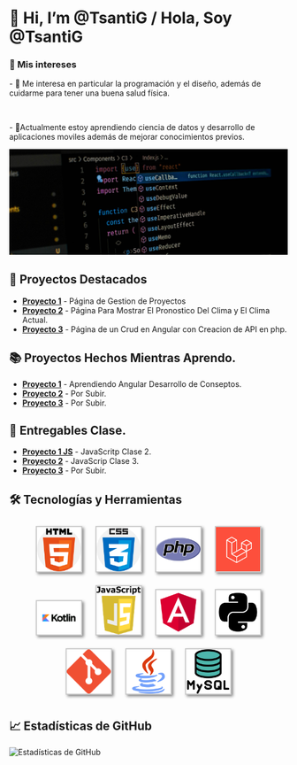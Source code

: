 
<h1>👋 Hi, I’m @TsantiG / Hola, Soy @TsantiG</h1>

<h3>🚀 Mis intereses</h3>

<p>- 👀 Me interesa en particular la programación y el diseño, además de cuidarme para tener una buena salud física.</p> <br>
<p>- 🌱Actualmente estoy aprendiendo ciencia de datos y  desarrollo de aplicaciones moviles además de mejorar conocimientos previos.</p>

![Mi Banner](https://github.com/TsantiG/IMG/blob/main/programacion.jpg?raw=true)

## 📂 Proyectos Destacados

- [**Proyecto 1**](https://github.com/TsantiG/pagina_Gestion_De_Proyectos) - Página de Gestion de Proyectos
- [**Proyecto 2**](https://github.com/TsantiG/API_CLIMA) - Página Para Mostrar El Pronostico Del Clima y El Clima Actual.
- [**Proyecto 3**](https://github.com/TsantiG/Angular_Crud_Con_API) - Página de un Crud en Angular con Creacion de API en php.


## 📚 Proyectos Hechos Mientras Aprendo.

- [**Proyecto 1**](https://github.com/TsantiG/Aprendiendo_Angular1) - Aprendiendo Angular Desarrollo de Conseptos.
- [**Proyecto 2**]() - Por Subir.
- [**Proyecto 3**]() -  Por Subir.

## 🎒 Entregables Clase.

- [**Proyecto 1 JS**](https://github.com/TsantiG/Proyec_js_Clase_2) - JavaScritp Clase 2.
- [**Proyecto 2**](https://github.com/TsantiG/JavaScript-clase-3) - JavaScrip Clase 3.
- [**Proyecto 3**]() -  Por Subir.

## 🛠️ Tecnologías y Herramientas

<p align="center" Style="backgraund-color: white">
  <img src="https://github.com/TsantiG/IMG/blob/main/919827.png?raw=true" width="80" style="margin: 10px; border: 2px solid #ccc; box-shadow: 3px 3px 5px #888888;"  />
  <img src="https://github.com/TsantiG/IMG/blob/main/919826.png?raw=true" width="80" style="margin: 10px; border: 2px solid #ccc; box-shadow: 3px 3px 5px #888888;"  />
  <img src="https://github.com/TsantiG/IMG/blob/main/5968332.png?raw=true" width="80" style="margin: 10px; border: 2px solid #ccc; box-shadow: 3px 3px 5px #888888;" />
  <img src="https://github.com/TsantiG/IMG/blob/main/laravel.png?raw=true" width="80" style="margin: 10px; border: 2px solid #ccc; box-shadow: 3px 3px 5px #888888;" />
   <img src="https://github.com/TsantiG/IMG/blob/main/kotlin-2-logo.png?raw=true" width="80" style="margin: 10px; border: 2px solid #ccc; box-shadow: 3px 3px 5px #888888;" />
   <img src="https://github.com/TsantiG/IMG/blob/main/Javascript_badge.svg.png?raw=true" width="80" style="margin: 10px; border: 2px solid #ccc; box-shadow: 3px 3px 5px #888888;" />
  <img src="https://github.com/TsantiG/IMG/blob/main/file_type_angular_icon_130754.png?raw=true" width="80" style="margin: 10px; border: 2px solid #ccc; box-shadow: 3px 3px 5px #888888;" />
  <img src="https://github.com/TsantiG/IMG/blob/main/python_logo_icon_216351.png?raw=true" width="80" style="margin: 10px; border: 2px solid #ccc; box-shadow: 3px 3px 5px #888888;" />
   <img src="https://github.com/TsantiG/IMG/blob/main/Git-Logo.png?raw=true" width="80" style="margin: 10px; border: 2px solid #ccc; box-shadow: 3px 3px 5px #888888;" />
  <img src="https://github.com/TsantiG/IMG/blob/main/226777.png?raw=true" width="80" style="margin: 10px; border: 2px solid #ccc; box-shadow: 3px 3px 5px #888888;"  />
  <img src="https://github.com/TsantiG/IMG/blob/main/1199128.png?raw=true" width="80"  style="margin: 10px; border: 2px solid #ccc; box-shadow: 3px 3px 5px #888888;"  />
</p>

## 📈 Estadísticas de GitHub

![Estadísticas de GitHub](https://github-readme-stats.vercel.app/api?username=TsantiG&show_icons=true&theme=dark)

